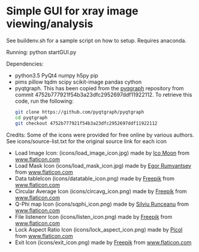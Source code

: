 # Simple GUI for xray image viewing/analysis

See buildenv.sh for a sample script on how to setup. Requires anaconda.


Running:
    python startGUI.py

Dependencies:

- python3.5 PyQt4 numpy h5py pip
- pims pillow tqdm scipy scikit-image pandas cython
- pyqtgraph. This has been copied from the
  [pyqgraph](https://github.com/pyqtgraph/pyqtgraph) repository from commit
  4752b777921f54b3a23dfc2952697ddf11922112.
  To retrieve this code, run the following:
  ```bash
  git clone https://github.com/pyqtgraph/pyqtgraph
  cd pyqtgraph
  git checkout 4752b777921f54b3a23dfc2952697ddf11922112
  ```


Credits:
Some of the icons were provided for free online by various authors. 
See icons/source-list.txt for the original source link for each icon

* Load Image Icon: (icons/load_image_icon.jpg) made by [Ico Moon](https://www.flaticon.com/authors/icomoon) from www.flaticon.com
* Load Mask Icon (icons/load_mask_icon.jpg) made by [Egor Rumyantsev](https://www.flaticon.com/authors/egor-rumyantsev) from www.flaticon.com
* Data tableIcon (icons/datatable_icon.png) made by [Freepik](https://www.flaticon.com/authors/freepik) from www.flaticon.com
* Circular Average Icon (icons/circavg_icon.png) made by [Freepik](https://www.flaticon.com/authors/freepik) from www.flaticon.com
* Q-Phi map Icon (icons/sqphi_icon.png) made by [Silviu Runceanu](https://www.flaticon.com/authors/silviu-runceanu) from www.flaticon.com
* File listenenr Icon (icons/listen_icon.png) made by [Freepik](https://www.flaticon.com/authors/freepik) from www.flaticon.com
* Lock Aspect Ratio Icon (icons/lock_aspect_icon.png) made by [Picol](https://www.flaticon.com/authors/picol) from www.flaticon.com
* Exit Icon (icons/exit_icon.png) made by [Freepik](https://www.flaticon.com/authors/freepik) from www.flaticon.com
